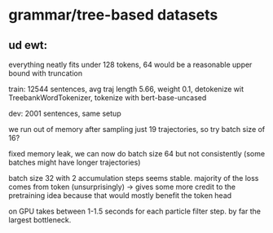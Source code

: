 # grammar/tree-based datasets

## ud ewt:

everything neatly fits under 128 tokens, 64 would be a reasonable upper bound with truncation

train:
12544 sentences, avg traj length 5.66, weight 0.1, detokenize wit TreebankWordTokenizer, tokenize with bert-base-uncased

dev:
2001 sentences, same setup

we run out of memory after sampling just 19 trajectories, so try batch size of 16?

fixed memory leak, we can now do batch size 64 but not consistently (some batches might have longer trajectories)

batch size 32 with 2 accumulation steps seems stable. majority of the loss comes from token (unsurprisingly) -> gives some more credit to the pretraining idea because that would mostly benefit the token head

on GPU takes between 1-1.5 seconds for each particle filter step. by far the largest bottleneck.

